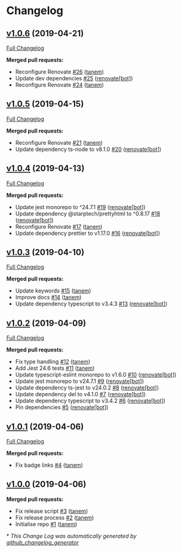 # Changelog

## [v1.0.6](https://github.com/tanem/jest-prettyhtml-matchers/tree/v1.0.6) (2019-04-21)
[Full Changelog](https://github.com/tanem/jest-prettyhtml-matchers/compare/v1.0.5...v1.0.6)

**Merged pull requests:**

- Reconfigure Renovate [\#26](https://github.com/tanem/jest-prettyhtml-matchers/pull/26) ([tanem](https://github.com/tanem))
- Update dev dependencies [\#25](https://github.com/tanem/jest-prettyhtml-matchers/pull/25) ([renovate[bot]](https://github.com/apps/renovate))
- Reconfigure Renovate [\#24](https://github.com/tanem/jest-prettyhtml-matchers/pull/24) ([tanem](https://github.com/tanem))

## [v1.0.5](https://github.com/tanem/jest-prettyhtml-matchers/tree/v1.0.5) (2019-04-15)
[Full Changelog](https://github.com/tanem/jest-prettyhtml-matchers/compare/v1.0.4...v1.0.5)

**Merged pull requests:**

- Reconfigure Renovate [\#21](https://github.com/tanem/jest-prettyhtml-matchers/pull/21) ([tanem](https://github.com/tanem))
- Update dependency ts-node to v8.1.0 [\#20](https://github.com/tanem/jest-prettyhtml-matchers/pull/20) ([renovate[bot]](https://github.com/apps/renovate))

## [v1.0.4](https://github.com/tanem/jest-prettyhtml-matchers/tree/v1.0.4) (2019-04-13)
[Full Changelog](https://github.com/tanem/jest-prettyhtml-matchers/compare/v1.0.3...v1.0.4)

**Merged pull requests:**

- Update jest monorepo to ^24.7.1 [\#19](https://github.com/tanem/jest-prettyhtml-matchers/pull/19) ([renovate[bot]](https://github.com/apps/renovate))
- Update dependency @starptech/prettyhtml to ^0.8.17 [\#18](https://github.com/tanem/jest-prettyhtml-matchers/pull/18) ([renovate[bot]](https://github.com/apps/renovate))
- Reconfigure Renovate [\#17](https://github.com/tanem/jest-prettyhtml-matchers/pull/17) ([tanem](https://github.com/tanem))
- Update dependency prettier to v1.17.0 [\#16](https://github.com/tanem/jest-prettyhtml-matchers/pull/16) ([renovate[bot]](https://github.com/apps/renovate))

## [v1.0.3](https://github.com/tanem/jest-prettyhtml-matchers/tree/v1.0.3) (2019-04-10)
[Full Changelog](https://github.com/tanem/jest-prettyhtml-matchers/compare/v1.0.2...v1.0.3)

**Merged pull requests:**

- Update keywords [\#15](https://github.com/tanem/jest-prettyhtml-matchers/pull/15) ([tanem](https://github.com/tanem))
- Improve docs [\#14](https://github.com/tanem/jest-prettyhtml-matchers/pull/14) ([tanem](https://github.com/tanem))
- Update dependency typescript to v3.4.3 [\#13](https://github.com/tanem/jest-prettyhtml-matchers/pull/13) ([renovate[bot]](https://github.com/apps/renovate))

## [v1.0.2](https://github.com/tanem/jest-prettyhtml-matchers/tree/v1.0.2) (2019-04-09)
[Full Changelog](https://github.com/tanem/jest-prettyhtml-matchers/compare/v1.0.1...v1.0.2)

**Merged pull requests:**

- Fix type handling [\#12](https://github.com/tanem/jest-prettyhtml-matchers/pull/12) ([tanem](https://github.com/tanem))
- Add Jest 24.6 tests [\#11](https://github.com/tanem/jest-prettyhtml-matchers/pull/11) ([tanem](https://github.com/tanem))
- Update typescript-eslint monorepo to v1.6.0 [\#10](https://github.com/tanem/jest-prettyhtml-matchers/pull/10) ([renovate[bot]](https://github.com/apps/renovate))
- Update jest monorepo to v24.7.1 [\#9](https://github.com/tanem/jest-prettyhtml-matchers/pull/9) ([renovate[bot]](https://github.com/apps/renovate))
- Update dependency ts-jest to v24.0.2 [\#8](https://github.com/tanem/jest-prettyhtml-matchers/pull/8) ([renovate[bot]](https://github.com/apps/renovate))
- Update dependency del to v4.1.0 [\#7](https://github.com/tanem/jest-prettyhtml-matchers/pull/7) ([renovate[bot]](https://github.com/apps/renovate))
- Update dependency typescript to v3.4.2 [\#6](https://github.com/tanem/jest-prettyhtml-matchers/pull/6) ([renovate[bot]](https://github.com/apps/renovate))
- Pin dependencies [\#5](https://github.com/tanem/jest-prettyhtml-matchers/pull/5) ([renovate[bot]](https://github.com/apps/renovate))

## [v1.0.1](https://github.com/tanem/jest-prettyhtml-matchers/tree/v1.0.1) (2019-04-06)
[Full Changelog](https://github.com/tanem/jest-prettyhtml-matchers/compare/v1.0.0...v1.0.1)

**Merged pull requests:**

- Fix badge links [\#4](https://github.com/tanem/jest-prettyhtml-matchers/pull/4) ([tanem](https://github.com/tanem))

## [v1.0.0](https://github.com/tanem/jest-prettyhtml-matchers/tree/v1.0.0) (2019-04-06)
**Merged pull requests:**

- Fix release script [\#3](https://github.com/tanem/jest-prettyhtml-matchers/pull/3) ([tanem](https://github.com/tanem))
- Fix release process [\#2](https://github.com/tanem/jest-prettyhtml-matchers/pull/2) ([tanem](https://github.com/tanem))
- Initialise repo [\#1](https://github.com/tanem/jest-prettyhtml-matchers/pull/1) ([tanem](https://github.com/tanem))



\* *This Change Log was automatically generated by [github_changelog_generator](https://github.com/skywinder/Github-Changelog-Generator)*